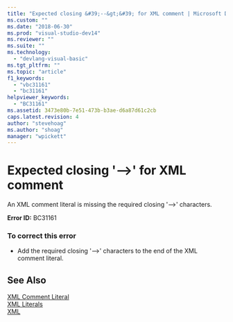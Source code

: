 ```yaml
---
title: "Expected closing &#39;--&gt;&#39; for XML comment | Microsoft Docs"
ms.custom: ""
ms.date: "2018-06-30"
ms.prod: "visual-studio-dev14"
ms.reviewer: ""
ms.suite: ""
ms.technology: 
  - "devlang-visual-basic"
ms.tgt_pltfrm: ""
ms.topic: "article"
f1_keywords: 
  - "vbc31161"
  - "bc31161"
helpviewer_keywords: 
  - "BC31161"
ms.assetid: 3473e80b-7e51-473b-b3ae-d6a87d61c2cb
caps.latest.revision: 4
author: "stevehoag"
ms.author: "shoag"
manager: "wpickett"
---
```

# Expected closing &#39;--&gt;&#39; for XML comment
An XML comment literal is missing the required closing '-->' characters.  
  
 **Error ID:** BC31161  
  
### To correct this error  
  
-   Add the required closing '-->' characters to the end of the XML comment literal.  
  
## See Also  
 [XML Comment Literal](http://msdn.microsoft.com/library/634c1cee-5e01-48d0-88d7-2dd55e4a9e52)   
 [XML Literals](http://msdn.microsoft.com/library/16b28c40-8768-423f-bd9c-22ff10de2b54)   
 [XML](http://msdn.microsoft.com/library/954b6e40-1246-4185-a018-4061724fcae9)